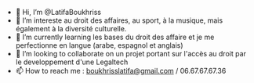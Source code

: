 - 👋 Hi, I’m @LatifaBoukhriss
- 👀 I’m intereste au droit des affaires, au sport, à la musique, mais également à la diversité culturelle.
- 🌱 I’m currently learning les bases du droit des affaire et je me perfectionne en langue (arabe, espagnol et anglais)
- 💞️ I’m looking to collaborate on  un projet portant sur l'accès au droit  par le developpement d'une Legaltech
- 📫 How to reach me  : boukhrisslatifa@gmail.com / 06.67.67.67.36

<!---
LatifaBoukhriss/LatifaBoukhriss is a ✨ special ✨ repository because its `README.md` (this file) appears on your GitHub profile.
You can click the Preview link to take a look at your changes.
--->
